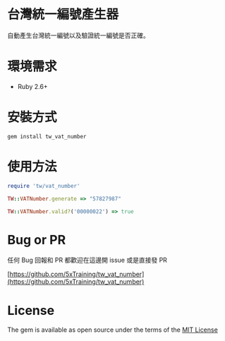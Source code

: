 # 台灣統一編號產生器

自動產生台灣統一編號以及驗證統一編號是否正確。

# 環境需求

- Ruby 2.6+

# 安裝方式

`gem install tw_vat_number`

# 使用方法

```ruby
require 'tw/vat_number'

TW::VATNumber.generate => "57827987"

TW::VATNumber.valid?('00000022') => true
```

# Bug or PR

任何 Bug 回報和 PR 都歡迎在這邊開 issue 或是直接發 PR

[https://github.com/5xTraining/tw_vat_number](https://github.com/5xTraining/tw_vat_number) 

# License

The gem is available as open source under the terms of the [MIT License](https://opensource.org/licenses/MIT)